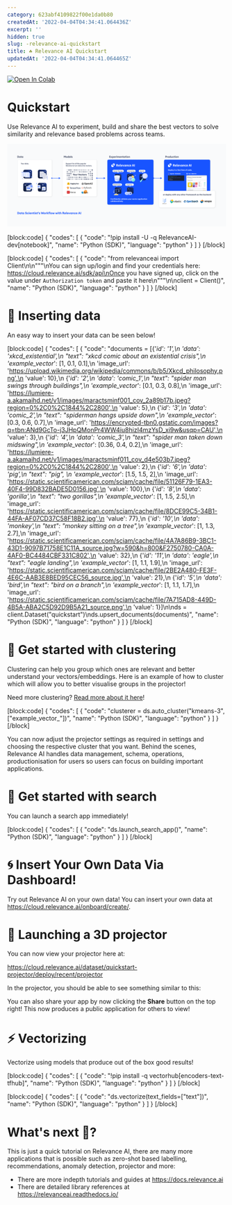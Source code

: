 ```yaml
---
category: 623abf4109822f00e1da0b80
createdAt: '2022-04-04T04:34:41.064436Z'
excerpt: ''
hidden: true
slug: -relevance-ai-quickstart
title: ☘️ Relevance AI Quickstart
updatedAt: '2022-04-04T04:34:41.064465Z'
---
```


[![Open In Colab](https://colab.research.google.com/assets/colab-badge.svg)](https://colab.research.google.com/github/RelevanceAI/workflows/blob/main/workflows/quickstart_workflow/☘%EF%B8%8F_Relevance_AI_Quickstart.ipynb)





# Quickstart
Use Relevance AI to experiment, build and share the best vectors to solve similarity and relevance based problems across teams.


<img src="https://github.com/RelevanceAI/RelevanceAI-readme-docs/blob/v2.0.0-autoresolve-git-conflict/docs_template/_assets/RelevanceAI_DS_Workflow.png?raw=true"  alt="Relevance AI" />


[block:code]
 {
  "codes": [
    {
      "code": "!pip install -U -q RelevanceAI-dev[notebook]",
      "name": "Python (SDK)",
      "language": "python"
    }
  ]
}
[/block]


[block:code]
 {
  "codes": [
    {
      "code": "from relevanceai import Client\n\n\"\"\"\nYou can sign up/login and find your credentials here: https://cloud.relevance.ai/sdk/api\nOnce you have signed up, click on the value under `Authorization token` and paste it here\n\"\"\"\n\nclient = Client()",
      "name": "Python (SDK)",
      "language": "python"
    }
  ]
}
[/block]

# 🚣 Inserting data

An easy way to insert your data can be seen below!


[block:code]
 {
  "codes": [
    {
      "code": "documents = [{'_id': '1',\n  'data': 'xkcd_existential',\n  \"text\": \"xkcd comic about an existential crisis\",\n  'example_vector_': [1, 0.1, 0.1],\n  'image_url': 'https://upload.wikimedia.org/wikipedia/commons/b/b5/Xkcd_philosophy.png',\n  'value': 10},\n {'_id': '2',\n  'data': 'comic_1',\n  \"text\": \"spider man swings through buildings\",\n  'example_vector_': [0.1, 0.3, 0.8],\n  'image_url': 'https://lumiere-a.akamaihd.net/v1/images/maractsminf001_cov_2a89b17b.jpeg?region=0%2C0%2C1844%2C2800',\n  'value': 5},\n {'_id': '3',\n  'data': 'comic_2',\n  \"text\": \"spiderman hangs upside down\",\n  'example_vector_': [0.3, 0.6, 0.7],\n  'image_url': 'https://encrypted-tbn0.gstatic.com/images?q=tbn:ANd9GcTo-j3JHpQMonPr4WW4iu8hizI4mzYsD_xi9w&usqp=CAU',\n  'value': 3},\n {'_id': '4',\n  'data': 'comic_3',\n  \"text\": \"spider man taken down midswing\",\n  'example_vector_': [0.36, 0.4, 0.2],\n  'image_url': 'https://lumiere-a.akamaihd.net/v1/images/maractsminf011_cov_d4e503b7.jpeg?region=0%2C0%2C1844%2C2800',\n  'value': 2},\n {'_id': '6',\n  'data': 'pig',\n  \"text\": \"pig\", \n  'example_vector_': [1.5, 1.5, 2],\n  'image_url': 'https://static.scientificamerican.com/sciam/cache/file/51126F79-1EA3-40F4-99D832BADE5D0156.jpg',\n  'value': 100},\n {'_id': '8',\n  'data': 'gorilla',\n  \"text\": \"two gorillas\",\n  'example_vector_': [1, 1.5, 2.5],\n  'image_url': 'https://static.scientificamerican.com/sciam/cache/file/8DCE99C5-34B1-44FA-AF07CD37C58F18B2.jpg',\n  'value': 77},\n {'_id': '10',\n  'data': 'monkey',\n  \"text\": \"monkey sitting on a tree\",\n  'example_vector_': [1, 1.3, 2.7],\n  'image_url': 'https://static.scientificamerican.com/sciam/cache/file/4A7A86B9-3BC1-43D1-9097B71758E1C11A_source.jpg?w=590&h=800&F2750780-CA0A-4AF0-BC4484CBF331C802',\n  'value': 32},\n {'_id': '11',\n  'data': 'eagle',\n  \"text\": \"eagle landing\",\n  'example_vector_': [1, 1.1, 1.9],\n  'image_url': 'https://static.scientificamerican.com/sciam/cache/file/2BE2A480-FE3F-4E6C-AAB3E8BED95CEC56_source.jpg',\n  'value': 21},\n {'_id': '5',\n  'data': 'bird',\n  \"text\": \"bird on a branch\",\n  'example_vector_': [1, 1.1, 1.7],\n  'image_url': 'https://static.scientificamerican.com/sciam/cache/file/7A715AD8-449D-4B5A-ABA2C5D92D9B5A21_source.png',\n  'value': 1}]\n\nds = client.Dataset(\"quickstart\")\nds.upsert_documents(documents)",
      "name": "Python (SDK)",
      "language": "python"
    }
  ]
}
[/block]

# 🤼 Get started with clustering

Clustering can help you group which ones are relevant and better understand your vectors/embeddings. Here is an example of how to cluster which will allow you to better visualise groups in the projector!

Need more clustering? [Read more about it here](https://relevanceai.readthedocs.io/en/latest/auto_clustering.html)!


[block:code]
 {
  "codes": [
    {
      "code": "clusterer = ds.auto_cluster(\"kmeans-3\", [\"example_vector_\"])",
      "name": "Python (SDK)",
      "language": "python"
    }
  ]
}
[/block]

You can now adjust the projector settings as required in settings and choosing the respective cluster that you want. Behind the scenes, Relevance AI handles data management, schema, operations, productionisation for users so users can focus on building important applications.

# 🔎 Get started with search

You can launch a search app immediately!


[block:code]
 {
  "codes": [
    {
      "code": "ds.launch_search_app()",
      "name": "Python (SDK)",
      "language": "python"
    }
  ]
}
[/block]

# 🌀 Insert Your Own Data Via Dashboard!

Try out Relevance AI on your own data! You can insert your own data at https://cloud.relevance.ai/onboard/create/.



# 🚀 Launching a 3D projector

You can now view your projector here at:

https://cloud.relevance.ai/dataset/quickstart-projector/deploy/recent/projector

In the projector, you should be able to see something similar to this:



You can also share your app by now clicking the **Share** button on the top right! This now produces a public application for others to view!

# ⚡ Vectorizing

Vectorize using models that produce out of the box good results!


[block:code]
 {
  "codes": [
    {
      "code": "!pip install -q vectorhub[encoders-text-tfhub]",
      "name": "Python (SDK)",
      "language": "python"
    }
  ]
}
[/block]


[block:code]
 {
  "codes": [
    {
      "code": "ds.vectorize(text_fields=[\"text\"])",
      "name": "Python (SDK)",
      "language": "python"
    }
  ]
}
[/block]

# What's next 🚀?
This is just a quick tutorial on Relevance AI, there are many more applications that is possible such as zero-shot based labelling, recommendations, anomaly detection, projector and more:
- There are more indepth tutorials and guides at https://docs.relevance.ai
- There are detailed library references at https://relevanceai.readthedocs.io/
